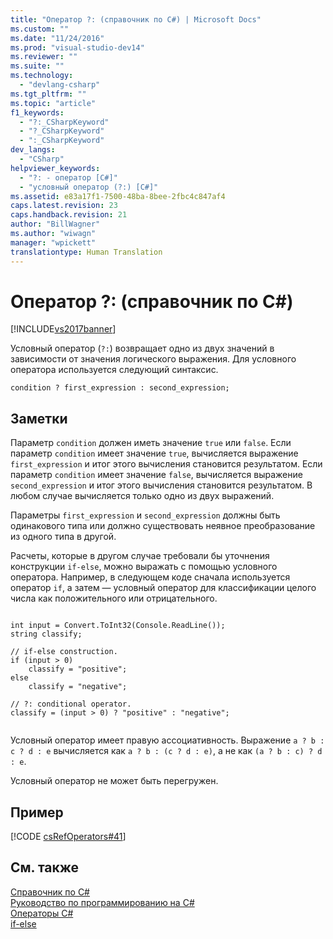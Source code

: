 ```yaml
---
title: "Оператор ?: (справочник по C#) | Microsoft Docs"
ms.custom: ""
ms.date: "11/24/2016"
ms.prod: "visual-studio-dev14"
ms.reviewer: ""
ms.suite: ""
ms.technology: 
  - "devlang-csharp"
ms.tgt_pltfrm: ""
ms.topic: "article"
f1_keywords: 
  - "?:_CSharpKeyword"
  - "?_CSharpKeyword"
  - ":_CSharpKeyword"
dev_langs: 
  - "CSharp"
helpviewer_keywords: 
  - "?: - оператор [C#]"
  - "условный оператор (?:) [C#]"
ms.assetid: e83a17f1-7500-48ba-8bee-2fbc4c847af4
caps.latest.revision: 23
caps.handback.revision: 21
author: "BillWagner"
ms.author: "wiwagn"
manager: "wpickett"
translationtype: Human Translation
---
```

# Оператор ?: (справочник по C#)
[!INCLUDE[vs2017banner](../../../csharp/includes/vs2017banner.md)]

Условный оператор \(`?:`\) возвращает одно из двух значений в зависимости от значения логического выражения.  Для условного оператора используется следующий синтаксис.  
  
```  
condition ? first_expression : second_expression;  
```  
  
## Заметки  
 Параметр `condition` должен иметь значение `true` или `false`.  Если параметр `condition` имеет значение `true`, вычисляется выражение `first_expression` и итог этого вычисления становится результатом.  Если параметр `condition` имеет значение `false`, вычисляется выражение `second_expression` и итог этого вычисления становится результатом.  В любом случае вычисляется только одно из двух выражений.  
  
 Параметры `first_expression` и `second_expression` должны быть одинакового типа или должно существовать неявное преобразование из одного типа в другой.  
  
 Расчеты, которые в другом случае требовали бы уточнения конструкции `if-else`, можно выражать с помощью условного оператора.  Например, в следующем коде сначала используется оператор `if`, а затем — условный оператор для классификации целого числа как положительного или отрицательного.  
  
```  
  
int input = Convert.ToInt32(Console.ReadLine());  
string classify;  
  
// if-else construction.  
if (input > 0)  
    classify = "positive";  
else  
    classify = "negative";  
  
// ?: conditional operator.  
classify = (input > 0) ? "positive" : "negative";  
  
```  
  
 Условный оператор имеет правую ассоциативность.  Выражение `a ? b : c ? d : e` вычисляется как `a ? b : (c ? d : e)`, а не как `(a ? b : c) ? d : e`.  
  
 Условный оператор не может быть перегружен.  
  
## Пример  
 [!CODE [csRefOperators#41](../CodeSnippet/VS_Snippets_VBCSharp/csrefOperators#41)]  
  
## См. также  
 [Справочник по C\#](../../../csharp/language-reference/index.md)   
 [Руководство по программированию на C\#](../../../csharp/programming-guide/index.md)   
 [Операторы C\#](../../../csharp/language-reference/operators/index.md)   
 [if\-else](../../../csharp/language-reference/keywords/if-else.md)